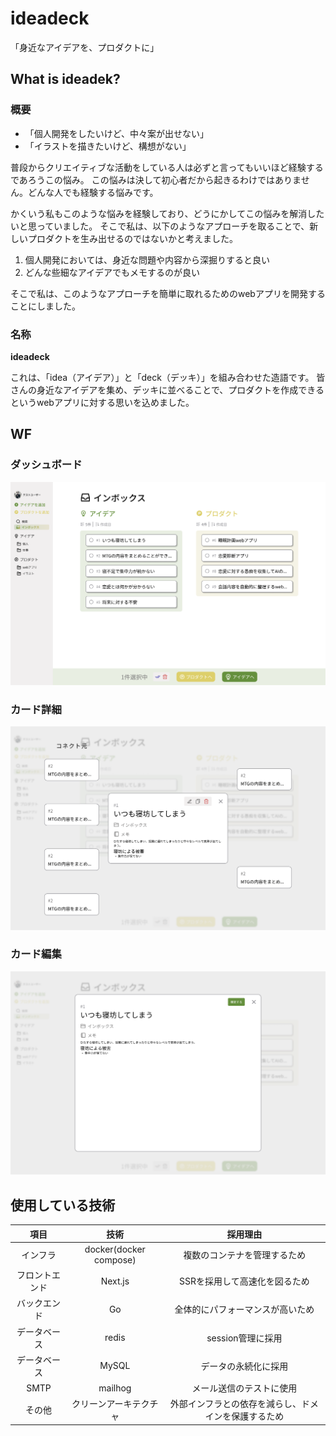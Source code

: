 # ideadeck

「身近なアイデアを、プロダクトに」

## What is ideadek?

### 概要

- 「個人開発をしたいけど、中々案が出せない」
- 「イラストを描きたいけど、構想がない」

普段からクリエイティブな活動をしている人は必ずと言ってもいいほど経験するであろうこの悩み。
この悩みは決して初心者だから起きるわけではありません。どんな人でも経験する悩みです。

かくいう私もこのような悩みを経験しており、どうにかしてこの悩みを解消したいと思っていました。
そこで私は、以下のようなアプローチを取ることで、新しいプロダクトを生み出せるのではないかと考えました。

1. 個人開発においては、身近な問題や内容から深掘りすると良い
2. どんな些細なアイデアでもメモするのが良い

そこで私は、このようなアプローチを簡単に取れるためのwebアプリを開発することにしました。

### 名称

**ideadeck**

これは、「idea（アイデア）」と「deck（デッキ）」を組み合わせた造語です。
皆さんの身近なアイデアを集め、デッキに並べることで、プロダクトを作成できるというwebアプリに対する思いを込めました。

## WF

### ダッシュボード

![ダッシュボード](./DOC/img/dashboard_main.png)

### カード詳細

![カード詳細](./DOC/img/dashboard_details.png)

### カード編集

![カード編集](./DOC/img/dashboard_edit.png)

## 使用している技術

|   項目    |           技術           |            採用理由            |
|:-------:|:----------------------:|:--------------------------:|
|  インフラ   | docker(docker compose) |       複数のコンテナを管理するため       |
| フロントエンド |        Next.js         |      SSRを採用して高速化を図るため      |
| バックエンド  |           Go           |      全体的にパフォーマンスが高いため      |
| データベース  |         redis          |        session管理に採用        |
| データベース  |         MySQL          |         データの永続化に採用         |
|  SMTP   |        mailhog         |        メール送信のテストに使用        |
|   その他   |      クリーンアーキテクチャ       | 外部インフラとの依存を減らし、ドメインを保護するため |
